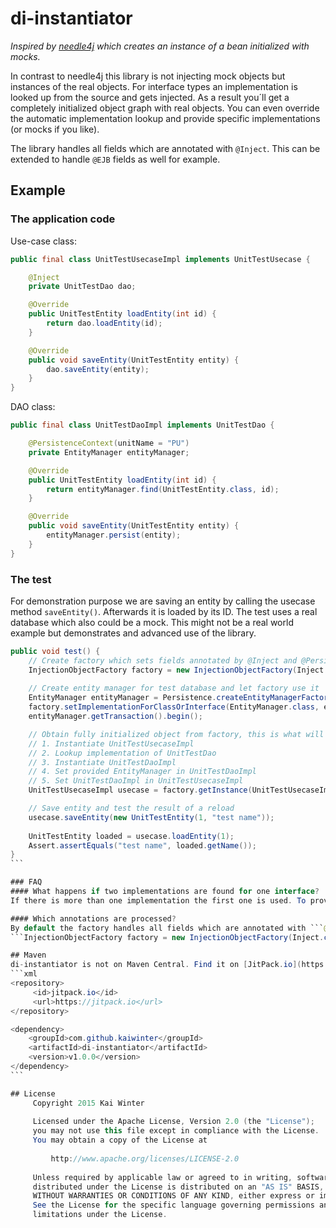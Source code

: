 # di-instantiator
_Inspired by [needle4j](https://github.com/needle4j/needle4j/) which creates an instance of a bean initialized with mocks._

In contrast to needle4j this library is not injecting mock objects but instances of the real objects. For interface types an implementation is looked up from the source and gets injected.
As a result you´ll get a completely initialized object graph with real objects.
You can even override the automatic implementation lookup and provide specific implementations (or mocks if you like).

The library handles all fields which are annotated with ```@Inject```. This can be extended to handle ```@EJB``` fields as well for example.

## Example

### The application code
Use-case class:

```java
public final class UnitTestUsecaseImpl implements UnitTestUsecase {

	@Inject
	private UnitTestDao dao;

	@Override
	public UnitTestEntity loadEntity(int id) {
		return dao.loadEntity(id);
	}

	@Override
	public void saveEntity(UnitTestEntity entity) {
		dao.saveEntity(entity);
	}
}
```

DAO class:
```java
public final class UnitTestDaoImpl implements UnitTestDao {

	@PersistenceContext(unitName = "PU")
	private EntityManager entityManager;

	@Override
	public UnitTestEntity loadEntity(int id) {
		return entityManager.find(UnitTestEntity.class, id);
	}

	@Override
	public void saveEntity(UnitTestEntity entity) {
		entityManager.persist(entity);
	}
}
```

### The test
For demonstration purpose we are saving an entity by calling the usecase method ```saveEntity()```.
Afterwards it is loaded by its ID.
The test uses a real database which also could be a mock.
This might not be a real world example but demonstrates and advanced use of the library.
````java
public void test() {
	// Create factory which sets fields annotated by @Inject and @PersistenceContext
	InjectionObjectFactory factory = new InjectionObjectFactory(Inject.class, PersistenceContext.class);
	
	// Create entity manager for test database and let factory use it
	EntityManager entityManager = Persistence.createEntityManagerFactory("TestPU", null).createEntityManager();
	factory.setImplementationForClassOrInterface(EntityManager.class, entityManager);
	entityManager.getTransaction().begin();

	// Obtain fully initialized object from factory, this is what will happen:
	// 1. Instantiate UnitTestUsecaseImpl
	// 2. Lookup implementation of UnitTestDao
	// 3. Instantiate UnitTestDaoImpl 
	// 4. Set provided EntityManager in UnitTestDaoImpl
	// 5. Set UnitTestDaoImpl in UnitTestUsecaseImpl
	UnitTestUsecaseImpl usecase = factory.getInstance(UnitTestUsecaseImpl.class);

	// Save entity and test the result of a reload
	usecase.saveEntity(new UnitTestEntity(1, "test name"));
	
	UnitTestEntity loaded = usecase.loadEntity(1);
	Assert.assertEquals("test name", loaded.getName());
}
```

### FAQ
#### What happens if two implementations are found for one interface?
If there is more than one implementation the first one is used. To provide a specific implementation use ```factory.setImplementationForClassOrInterface(Class, object)```.

#### Which annotations are processed?
By default the factory handles all fields which are annotated with ```@Inject```. This can be changed by passing additional annotations in the constructor:
```InjectionObjectFactory factory = new InjectionObjectFactory(Inject.class, EJB.class, PersistenceContext.class);```

## Maven
di-instantiator is not on Maven Central. Find it on [JitPack.io](https://jitpack.io/#kaiwinter/di-instantiator/v1.0.0)
```xml
<repository>
	 <id>jitpack.io</id>
	 <url>https://jitpack.io</url>
</repository>

<dependency>
    <groupId>com.github.kaiwinter</groupId>
    <artifactId>di-instantiator</artifactId>
    <version>v1.0.0</version>
</dependency>
```

## License
     Copyright 2015 Kai Winter
     
     Licensed under the Apache License, Version 2.0 (the "License");
     you may not use this file except in compliance with the License.
     You may obtain a copy of the License at
     
         http://www.apache.org/licenses/LICENSE-2.0
     
     Unless required by applicable law or agreed to in writing, software
     distributed under the License is distributed on an "AS IS" BASIS,
     WITHOUT WARRANTIES OR CONDITIONS OF ANY KIND, either express or implied.
     See the License for the specific language governing permissions and
     limitations under the License.